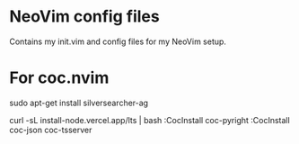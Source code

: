 # NeoVim config files 

Contains my init.vim and config files for my NeoVim setup.

# For coc.nvim
sudo   apt-get install silversearcher-ag
<!--Node.js >= 12.12-->
curl -sL install-node.vercel.app/lts | bash
:CocInstall coc-pyright
:CocInstall coc-json coc-tsserver
